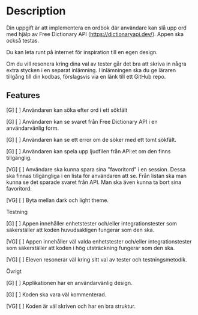 # Description
Din uppgift är att implementera en ordbok där användare kan slå upp ord med hjälp av Free Dictionary API (https://dictionaryapi.dev/). Appen ska också testas.  

Du kan leta runt på internet för inspiration till en egen design.

Om du vill resonera kring dina val av tester går det bra att skriva in några extra stycken i en separat inlämning. I inlämningen ska du ge läraren tillgång till din kodbas, förslagsvis via en länk till ett GitHub repo.

## Features

[G] [ ] Användaren kan söka efter ord i ett sökfält

[G] [ ] Användaren kan se svaret från Free Dictionary API i en användarvänlig form.

[G] [ ] Användaren kan se ett error om de söker med ett tomt sökfält.

[G] [ ] Användaren kan spela upp ljudfilen från API:et om den finns tillgänglig.

[VG] [ ] Användare ska kunna spara sina "favoritord" i en session. Dessa ska finnas tillgängliga i en lista för användaren att se. Från listan ska man kunna se det sparade svaret från API. Man ska även kunna ta bort sina favoritord.

[VG] [ ] Byta mellan dark och light theme.

Testning

[G] [ ] Appen innehåller enhetstester och/eller integrationstester som säkerställer att koden huvudsakligen fungerar som den ska.

[VG] [ ] Appen innehåller väl valda enhetstester och/eller integrationstester som säkerställer att koden i hög utsträckning fungerar som den ska.

[VG] [ ] Eleven resonerar väl kring sitt val av tester och testningsmetodik.

Övrigt

[G] [ ] Applikationen har en användarvänlig design.

[G] [ ] Koden ska vara väl kommenterad.

[VG] [ ] Koden är väl skriven och har en bra struktur.